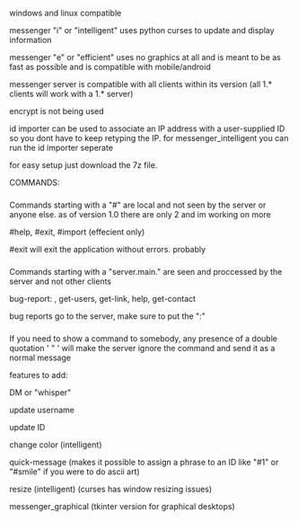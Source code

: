windows and linux compatible

messenger "i" or "intelligent" uses python curses to update and display information

messenger "e" or "efficient" uses no graphics at all and is meant to be as fast as possible and is compatible with mobile/android

messenger server is compatible with all clients within its version (all 1.* clients will work with a 1.* server)

encrypt is not being used

id importer can be used to associate an IP address with a user-supplied ID so you dont have to keep retyping the IP. for messenger_intelligent you can run the id importer seperate

for easy setup just download the 7z file.

COMMANDS:

###

Commands starting with a "#" are local and not seen by the server or anyone else. as of version 1.0 there are only 2 and im working on more

#help, #exit, #import (effecient only)

#exit will exit the application without errors. probably

###

###

Commands starting with a "server.main." are seen and proccessed by the server and not other clients

bug-report: , get-users, get-link, help, get-contact

bug reports go to the server, make sure to put the ":"

###

If you need to show a command to somebody, any presence of a double quotation ' " ' will make the server ignore the command and send it as a normal message

features to add:

DM or "whisper"

update username

update ID

change color (intelligent)

quick-message (makes it possible to assign a phrase to an ID like "#1" or "#smile" if you were to do ascii art)

resize (intelligent) (curses has window resizing issues)

messenger_graphical (tkinter version for graphical desktops)
